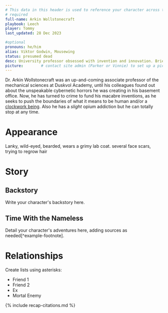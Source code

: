 ```yaml
---
# This data in this header is used to reference your character across the entire website. 
# required
full-name: Arkin Wollstonecraft
playbook: Leech
player: Tommy
last_updated: 28 Dec 2023

#optional
pronouns: he/him
alias: Viktor Godwin, Mousewing
status: presumed dead
desc: University professor obsessed with invention and innovation. Briefly replaced by the Clockmaker. Mechanical genius. Considered dead.
picture:        # contact site admin (Parker or Vinnie) to set up a picture.
---
```


Dr. Arkin Wollstonecraft was an up-and-coming associate professor of the mechanical sciences at Duskvol Academy, until his colleagues found out about the unspeakable cybernetic horrors he was creating in his basement office. Now, he has turned to crime to fund his macabre inventions, as he seeks to push the boundaries of what it means to be human and/or a [clockwork being](the-clockmaker). Also he has a *slight* opium addiction but he can totally stop at any time.


# Appearance
Lanky, wild-eyed, bearded, wears a grimy lab coat. several face scars, trying to regrow hair

# Story
## Backstory
Write your character's backstory here. 

## Time With the Nameless
Detail your character's adventures here, adding sources as needed[^example-footnote].

# Relationships
Create lists using asterisks:

* Friend 1
* Friend 2
* Ex
* Mortal Enemy

<!-- Include default citations -->
{% include recap-citations.md %}
<!-- Additional citations -->
[^example-citation]: *Name of source.* <http://link-to-source>